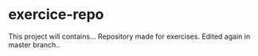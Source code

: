 # exercice-repo
This project will contains...
Repository made for exercises.
Edited again in master branch..
